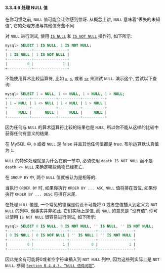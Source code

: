 #### 3.3.4.6 处理 NULL 值

在你习惯之前, `NULL` 值可能会让你感到惊讶. 从概念上讲, `NULL` 意味着“丢失的未知值”, 它的处理方法与其他值有些不同.

对 `NULL` 进行测试, 使用 [`IS NULL`](https://dev.mysql.com/doc/refman/8.0/en/comparison-operators.html#operator_is-null) 和 [`IS NOT NULL`](https://dev.mysql.com/doc/refman/8.0/en/comparison-operators.html#operator_is-not-null) 操作符, 如下所示:

```sql
mysql> SELECT 1 IS NULL, 1 IS NOT NULL;
+-----------+---------------+
| 1 IS NULL | 1 IS NOT NULL |
+-----------+---------------+
|         0 |             1 |
+-----------+---------------+
```

不能使用算术比较运算符, 比如 [`=`](https://dev.mysql.com/doc/refman/8.0/en/comparison-operators.html#operator_equal), [`<`](https://dev.mysql.com/doc/refman/8.0/en/comparison-operators.html#operator_less-than), 或者 [`<>`](https://dev.mysql.com/doc/refman/8.0/en/comparison-operators.html#operator_not-equal) 来测试 `NULL`. 演示这个, 尝试以下查询:

```sql
mysql> SELECT 1 = NULL, 1 <> NULL, 1 < NULL, 1 > NULL;
+----------+-----------+----------+----------+
| 1 = NULL | 1 <> NULL | 1 < NULL | 1 > NULL |
+----------+-----------+----------+----------+
|     NULL |      NULL |     NULL |     NULL |
+----------+-----------+----------+----------+
```

因为任何与 `NULL` 的算术运算符比较的结果也是 `NULL`, 所以你不能从这样的比较中获得任何有意义的结果.

在 MySQL 中, `0` 或者 `NULL` 是 false 并且其他任何值都是 true. 布尔运算默认真值为 `1`.

`NULL` 的特殊处理就是为什么在前一节中, 必须使用 `death IS NOT NULL` 而不是 `death <> NULL` 来确定哪些动物已经死亡.

在 `GROUP BY` 中, 两个 `NULL` 值就被认为是相等的.

当执行 `ORDER BY` 时, 如果你执行 `ORDER BY ... ASC`, `NULL` 值将排在首位, 如果你执行 `ORDER BY ... DESC` 将排在末尾.

在处理 `NULL` 值是, 一个常见的错误是假设不可能将 0 或者空值插入到定义为 `NOT NULL` 的列中, 但事实并非如此. 它们实际上是值, 而 `NULL` 的意思是 “没有值”. 你可以使用 `IS NOT NULL` 很容易进行测试, 如下所示:

```sql
mysql> SELECT 0 IS NULL, 0 IS NOT NULL, '' IS NULL, '' IS NOT NULL;
+-----------+---------------+------------+----------------+
| 0 IS NULL | 0 IS NOT NULL | '' IS NULL | '' IS NOT NULL |
+-----------+---------------+------------+----------------+
|         0 |             1 |          0 |              1 |
+-----------+---------------+------------+----------------+
```

因此完全有可能将0或者空字符串插入到 `NOT NULL` 列中, 因为这些列实际上是 `NOT NULL`. 参阅 [`Section B.4.4.3, “NULL 值得问题”`](https://dev.mysql.com/doc/refman/8.0/en/problems-with-null.html).